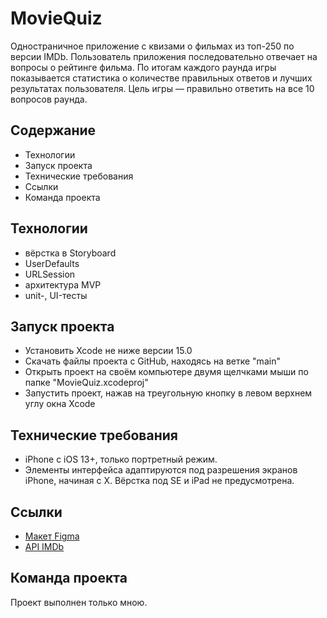 # MovieQuiz
Одностраничное приложение с квизами о фильмах из топ-250 по версии IMDb. Пользователь приложения последовательно отвечает на вопросы о рейтинге фильма. По итогам каждого раунда игры показывается статистика о количестве правильных ответов и лучших результатах пользователя. Цель игры — правильно ответить на все 10 вопросов раунда.

## Содержание
- Технологии
- Запуск проекта
- Технические требования
- Ссылки
- Команда проекта

## Технологии
- вёрстка в Storyboard
- UserDefaults
- URLSession
- архитектура MVP
- unit-, UI-тесты

## Запуск проекта
- Установить Xcode не ниже версии 15.0
- Скачать файлы проекта с GitHub, находясь на ветке "main"
- Открыть проект на своём компьютере двумя щелчками мыши по папке "MovieQuiz.xcodeproj"
- Запустить проект, нажав на треугольную кнопку в левом верхнем углу окна Xcode
  
## Технические требования
- iPhone с iOS 13+, только портретный режим.
- Элементы интерфейса адаптируются под разрешения экранов iPhone, начиная с X. Вёрстка под SE и iPad не предусмотрена.

## Ссылки
- [Макет Figma](https://www.figma.com/file/l0IMG3Eys35fUrbvArtwsR/YP-Quiz?node-id=34%3A243)
- [API IMDb](https://imdb-api.com/api#Top250Movies-header)

## Команда проекта
Проект выполнен только мною.
